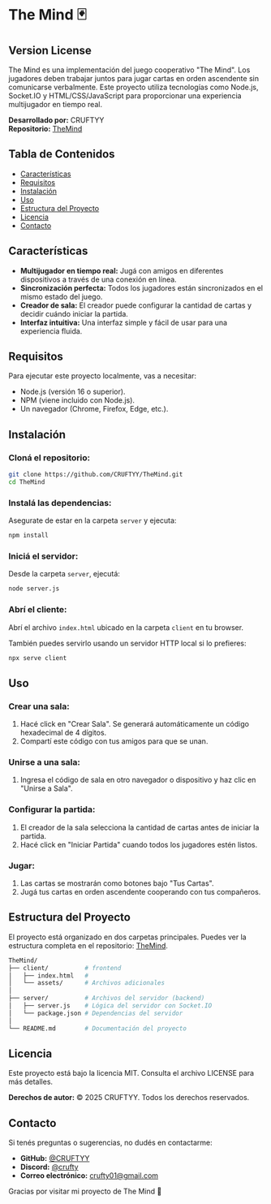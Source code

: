 # The Mind 🃏

## Version License
The Mind es una implementación del juego cooperativo "The Mind". Los jugadores deben trabajar juntos para jugar cartas en orden ascendente sin comunicarse verbalmente. Este proyecto utiliza tecnologías como Node.js, Socket.IO y HTML/CSS/JavaScript para proporcionar una experiencia multijugador en tiempo real.

**Desarrollado por:** CRUFTYY  
**Repositorio:** [TheMind](https://github.com/CRUFTYY/TheMind)

## Tabla de Contenidos
- [Características](#caracteristicas)
- [Requisitos](#requisitos)
- [Instalación](#instalacion)
- [Uso](#uso)
- [Estructura del Proyecto](#estructura-del-proyecto)
- [Licencia](#licencia)
- [Contacto](#contacto)

## Características
- **Multijugador en tiempo real:** Jugá con amigos en diferentes dispositivos a través de una conexión en línea.
- **Sincronización perfecta:** Todos los jugadores están sincronizados en el mismo estado del juego.
- **Creador de sala:** El creador puede configurar la cantidad de cartas y decidir cuándo iniciar la partida.
- **Interfaz intuitiva:** Una interfaz simple y fácil de usar para una experiencia fluida.

## Requisitos
Para ejecutar este proyecto localmente, vas a necesitar:
- Node.js (versión 16 o superior).
- NPM (viene incluido con Node.js).
- Un navegador (Chrome, Firefox, Edge, etc.).

## Instalación
### Cloná el repositorio:
```bash
git clone https://github.com/CRUFTYY/TheMind.git
cd TheMind
```

### Instalá las dependencias:
Asegurate de estar en la carpeta `server` y ejecuta:
```bash
npm install
```

### Iniciá el servidor:
Desde la carpeta `server`, ejecutá:
```bash
node server.js
```

### Abrí el cliente:
Abrí el archivo `index.html` ubicado en la carpeta `client` en tu browser.

También puedes servirlo usando un servidor HTTP local si lo prefieres:
```bash
npx serve client
```

## Uso
### Crear una sala:
1. Hacé click en "Crear Sala". Se generará automáticamente un código hexadecimal de 4 dígitos.
2. Compartí este código con tus amigos para que se unan.

### Unirse a una sala:
1. Ingresa el código de sala en otro navegador o dispositivo y haz clic en "Unirse a Sala".

### Configurar la partida:
1. El creador de la sala selecciona la cantidad de cartas antes de iniciar la partida.
2. Hacé click en "Iniciar Partida" cuando todos los jugadores estén listos.

### Jugar:
1. Las cartas se mostrarán como botones bajo "Tus Cartas".
2. Jugá tus cartas en orden ascendente cooperando con tus compañeros.

## Estructura del Proyecto
El proyecto está organizado en dos carpetas principales. Puedes ver la estructura completa en el repositorio: [TheMind](https://github.com/CRUFTYY/TheMind).
```bash
TheMind/
├── client/          # frontend
│   ├── index.html   # 
│   └── assets/      # Archivos adicionales
│
├── server/          # Archivos del servidor (backend)
│   ├── server.js    # Lógica del servidor con Socket.IO
│   └── package.json # Dependencias del servidor
│
└── README.md        # Documentación del proyecto
```

## Licencia
Este proyecto está bajo la licencia MIT. Consulta el archivo LICENSE para más detalles.

**Derechos de autor:** © 2025 CRUFTYY. Todos los derechos reservados.

## Contacto
Si tenés preguntas o sugerencias, no dudés en contactarme:
- **GitHub:** [@CRUFTYY](https://github.com/CRUFTYY)
- **Discord:** [@crufty](https://discord.com/users/844310623706021969)
- **Correo electrónico:** crufty01@gmail.com

Gracias por visitar mi proyecto de The Mind 🎉


